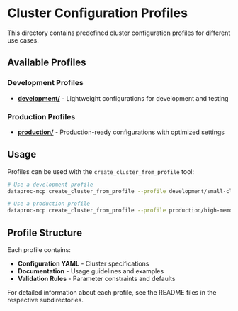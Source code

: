 # Cluster Configuration Profiles

This directory contains predefined cluster configuration profiles for different use cases.

## Available Profiles

### Development Profiles
- **[development/](development/)** - Lightweight configurations for development and testing

### Production Profiles  
- **[production/](production/)** - Production-ready configurations with optimized settings

## Usage

Profiles can be used with the `create_cluster_from_profile` tool:

```bash
# Use a development profile
dataproc-mcp create_cluster_from_profile --profile development/small-cluster --cluster-name my-dev-cluster

# Use a production profile
dataproc-mcp create_cluster_from_profile --profile production/high-memory --cluster-name my-prod-cluster
```

## Profile Structure

Each profile contains:
- **Configuration YAML** - Cluster specifications
- **Documentation** - Usage guidelines and examples
- **Validation Rules** - Parameter constraints and defaults

For detailed information about each profile, see the README files in the respective subdirectories.